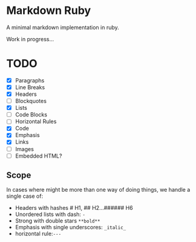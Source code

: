 # Markdown Ruby

A minimal markdown implementation in ruby.

Work in progress...

# TODO

- [x] Paragraphs
- [x] Line Breaks
- [x] Headers
- [ ] Blockquotes
- [x] Lists
- [ ] Code Blocks
- [ ] Horizontal Rules
- [x] Code
- [x] Emphasis
- [x] Links
- [ ] Images
- [ ] Embedded HTML?

## Scope

In cases where might be more than one way of doing things, we handle a single case of:

- Headers with hashes # H1, ## H2...###### H6
- Unordered lists with dash: `-`
- Strong with double stars `**bold**`
- Emphasis with single underscores: `_italic_`
- horizontal rule:`---`
